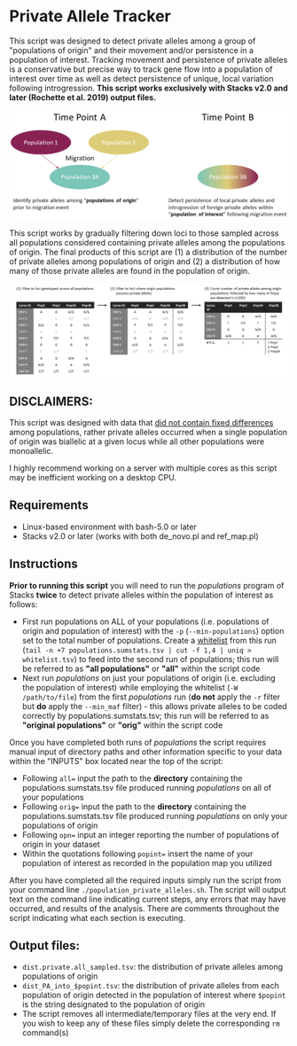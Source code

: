 # Private Allele Tracker


This script was designed to detect private alleles among a group of "populations of origin" and their movement and/or persistence in a population of interest.  Tracking movement and persistence of private alleles is a conservative but precise way to track gene flow into a population of interest over time as well as detect persistence of unique, local variation following introgression.  **This script works exclusively with Stacks v2.0 and later (Rochette et al. 2019) output files.**

![schmatic](https://github.com/slcapel/chapter-1-publication-scripts/blob/master/Private%20Allele%20Population%20Schematic.png?raw=true)

This script works by gradually filtering down loci to those sampled across all populations considered containing private alleles among the populations of origin.  The final products of this script are (1) a distribution of the number of private alleles among populations of origin and (2) a distribution of how many of those private alleles are found in the population of origin.

![schmatic](https://github.com/slcapel/chapter-1-publication-scripts/blob/master/Private%20Allele%20SNP%20Filtering%20Schematic.png?raw=true)

## DISCLAIMERS: 
This script was designed with data that <ins>did not contain fixed differences</ins> among populations, rather private alleles occurred when a single population of origin was biallelic at a given locus while all other populations were monoallelic.

I highly recommend working on a server with multiple cores as this script may be inefficient working on a desktop CPU.

## Requirements
* Linux-based environment with bash-5.0 or later
* Stacks v2.0 or later (works with both de_novo.pl and ref_map.pl)

## Instructions
**Prior to running this script** you will need to run the _populations_ program of Stacks **twice** to detect private alleles within the population of interest as follows:
* First run populations on ALL of your populations (i.e. populations of origin and population of interest) with the `-p` (`--min-populations`) option set to the total number of populations. Create a <ins>whitelist</ins> from this run (`tail -n +7 populations.sumstats.tsv | cut -f 1,4 | uniq > whitelist.tsv`) to feed into the second run of populations; this run will be referred to as **"all populations"** or **"all"** within the script code
* Next run _populations_ on just your populations of origin (i.e. excluding the population of interest) while employing the whitelist (`-W /path/to/file`) from the first _populations_ run (**do not** apply the `-r` filter but **do** apply the `--min_maf` filter) - this allows private alleles to be coded correctly by populations.sumstats.tsv; this run will be referred to as **"original populations"** or **"orig"** within the script code

Once you have completed both runs of _populations_ the script requires manual input of directory paths and other information specific to your data within the "INPUTS" box located near the top of the script:
* Following `all=` input the path to the **directory** containing the populations.sumstats.tsv file produced running _populations_ on all of your populations
* Following `orig=` input the path to the **directory** containing the populations.sumstats.tsv file produced running _populations_ on only your populations of origin
* Following `opn=` input an integer reporting the number of populations of origin in your dataset
* Within the quotations following `popint=` insert the name of your population of interest as recorded in the population map you utilized

After you have completed all the required inputs simply run the script from your command line `./population_private_alleles.sh`.  The script will output text on the command line indicating current steps, any errors that may have occurred, and results of the analysis. There are comments throughout the script indicating what each section is executing.

## Output files:
* `dist.private.all_sampled.tsv`: the distribution of private alleles among populations of origin
* `dist_PA_into_$popint.tsv`: the distribution of private alleles from each population of origin detected in the population of interest where `$popint` is the string designated to the population of origin
* The script removes all intermediate/temporary files at the very end.  If you wish to keep any of these files simply delete the corresponding `rm` command(s)
